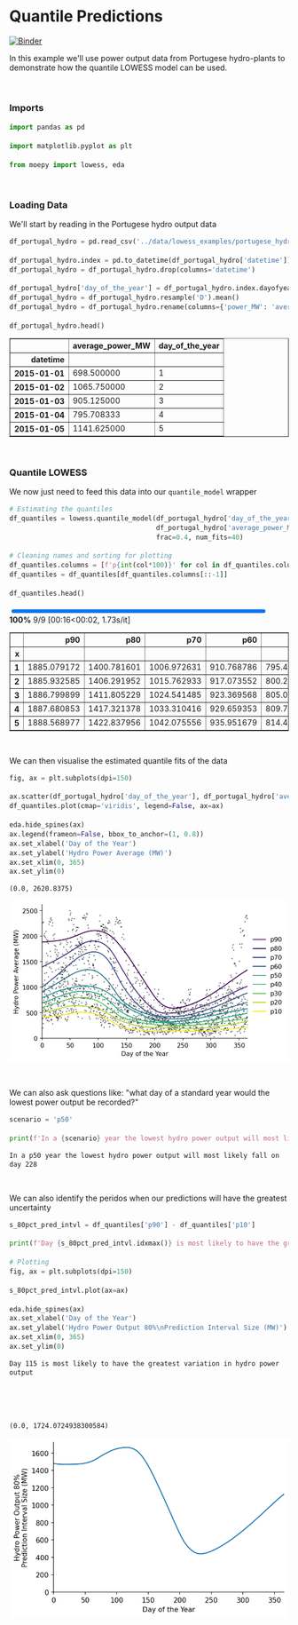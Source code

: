 # Quantile Predictions



[![Binder](https://notebooks.gesis.org/binder/badge_logo.svg)](https://notebooks.gesis.org/binder/v2/gh/AyrtonB/Merit-Order-Effect/main?filepath=nbs%2Fug-01-quantile.ipynb)

In this example we'll use power output data from Portugese hydro-plants to demonstrate how the quantile LOWESS model can be used.

<br>

### Imports

```python
import pandas as pd

import matplotlib.pyplot as plt

from moepy import lowess, eda
```

<br>

### Loading Data

We'll start by reading in the Portugese hydro output data

```python
df_portugal_hydro = pd.read_csv('../data/lowess_examples/portugese_hydro.csv')

df_portugal_hydro.index = pd.to_datetime(df_portugal_hydro['datetime'])
df_portugal_hydro = df_portugal_hydro.drop(columns='datetime')

df_portugal_hydro['day_of_the_year'] = df_portugal_hydro.index.dayofyear
df_portugal_hydro = df_portugal_hydro.resample('D').mean()
df_portugal_hydro = df_portugal_hydro.rename(columns={'power_MW': 'average_power_MW'})

df_portugal_hydro.head()
```




<div>
<style scoped>
    .dataframe tbody tr th:only-of-type {
        vertical-align: middle;
    }

    .dataframe tbody tr th {
        vertical-align: top;
    }

    .dataframe thead th {
        text-align: right;
    }
</style>
<table border="1" class="dataframe">
  <thead>
    <tr style="text-align: right;">
      <th></th>
      <th>average_power_MW</th>
      <th>day_of_the_year</th>
    </tr>
    <tr>
      <th>datetime</th>
      <th></th>
      <th></th>
    </tr>
  </thead>
  <tbody>
    <tr>
      <th>2015-01-01</th>
      <td>698.500000</td>
      <td>1</td>
    </tr>
    <tr>
      <th>2015-01-02</th>
      <td>1065.750000</td>
      <td>2</td>
    </tr>
    <tr>
      <th>2015-01-03</th>
      <td>905.125000</td>
      <td>3</td>
    </tr>
    <tr>
      <th>2015-01-04</th>
      <td>795.708333</td>
      <td>4</td>
    </tr>
    <tr>
      <th>2015-01-05</th>
      <td>1141.625000</td>
      <td>5</td>
    </tr>
  </tbody>
</table>
</div>



<br>

### Quantile LOWESS

We now just need to feed this data into our `quantile_model` wrapper

```python
# Estimating the quantiles
df_quantiles = lowess.quantile_model(df_portugal_hydro['day_of_the_year'].values,
                                     df_portugal_hydro['average_power_MW'].values,
                                     frac=0.4, num_fits=40)

# Cleaning names and sorting for plotting
df_quantiles.columns = [f'p{int(col*100)}' for col in df_quantiles.columns]
df_quantiles = df_quantiles[df_quantiles.columns[::-1]]

df_quantiles.head()
```


<div><span class="Text-label" style="display:inline-block; overflow:hidden; white-space:nowrap; text-overflow:ellipsis; min-width:0; max-width:15ex; vertical-align:middle; text-align:right"></span>
<progress style="width:60ex" max="9" value="9" class="Progress-main"/></progress>
<span class="Progress-label"><strong>100%</strong></span>
<span class="Iteration-label">9/9</span>
<span class="Time-label">[00:16<00:02, 1.73s/it]</span></div>





<div>
<style scoped>
    .dataframe tbody tr th:only-of-type {
        vertical-align: middle;
    }

    .dataframe tbody tr th {
        vertical-align: top;
    }

    .dataframe thead th {
        text-align: right;
    }
</style>
<table border="1" class="dataframe">
  <thead>
    <tr style="text-align: right;">
      <th></th>
      <th>p90</th>
      <th>p80</th>
      <th>p70</th>
      <th>p60</th>
      <th>p50</th>
      <th>p40</th>
      <th>p30</th>
      <th>p20</th>
      <th>p10</th>
    </tr>
    <tr>
      <th>x</th>
      <th></th>
      <th></th>
      <th></th>
      <th></th>
      <th></th>
      <th></th>
      <th></th>
      <th></th>
      <th></th>
    </tr>
  </thead>
  <tbody>
    <tr>
      <th>1</th>
      <td>1885.079172</td>
      <td>1400.781601</td>
      <td>1006.972631</td>
      <td>910.768786</td>
      <td>795.474566</td>
      <td>693.000758</td>
      <td>604.221026</td>
      <td>498.095705</td>
      <td>407.170002</td>
    </tr>
    <tr>
      <th>2</th>
      <td>1885.932585</td>
      <td>1406.291952</td>
      <td>1015.762933</td>
      <td>917.073552</td>
      <td>800.254803</td>
      <td>697.120909</td>
      <td>607.520973</td>
      <td>500.673220</td>
      <td>409.021489</td>
    </tr>
    <tr>
      <th>3</th>
      <td>1886.799899</td>
      <td>1411.805229</td>
      <td>1024.541485</td>
      <td>923.369568</td>
      <td>805.008381</td>
      <td>701.225043</td>
      <td>610.814367</td>
      <td>503.239239</td>
      <td>410.866080</td>
    </tr>
    <tr>
      <th>4</th>
      <td>1887.680853</td>
      <td>1417.321378</td>
      <td>1033.310416</td>
      <td>929.659353</td>
      <td>809.738103</td>
      <td>705.316516</td>
      <td>614.104565</td>
      <td>505.797108</td>
      <td>412.694541</td>
    </tr>
    <tr>
      <th>5</th>
      <td>1888.568977</td>
      <td>1422.837956</td>
      <td>1042.075556</td>
      <td>935.951679</td>
      <td>814.455951</td>
      <td>709.409014</td>
      <td>617.404051</td>
      <td>508.358906</td>
      <td>414.485478</td>
    </tr>
  </tbody>
</table>
</div>



<br>

We can then visualise the estimated quantile fits of the data

```python
fig, ax = plt.subplots(dpi=150)

ax.scatter(df_portugal_hydro['day_of_the_year'], df_portugal_hydro['average_power_MW'], s=1, color='k', alpha=0.5)
df_quantiles.plot(cmap='viridis', legend=False, ax=ax)

eda.hide_spines(ax)
ax.legend(frameon=False, bbox_to_anchor=(1, 0.8))
ax.set_xlabel('Day of the Year')
ax.set_ylabel('Hydro Power Average (MW)')
ax.set_xlim(0, 365)
ax.set_ylim(0)
```




    (0.0, 2620.8375)




![png](./img/nbs/ug-01-quantile_cell_8_output_1.png)


<br>

We can also ask questions like: "what day of a standard year would the lowest power output be recorded?"

```python
scenario = 'p50'

print(f'In a {scenario} year the lowest hydro power output will most likely fall on day {df_quantiles[scenario].idxmin()}')
```

    In a p50 year the lowest hydro power output will most likely fall on day 228
    

<br>

We can also identify the peridos when our predictions will have the greatest uncertainty

```python
s_80pct_pred_intvl = df_quantiles['p90'] - df_quantiles['p10']

print(f'Day {s_80pct_pred_intvl.idxmax()} is most likely to have the greatest variation in hydro power output')

# Plotting
fig, ax = plt.subplots(dpi=150)

s_80pct_pred_intvl.plot(ax=ax)

eda.hide_spines(ax)
ax.set_xlabel('Day of the Year')
ax.set_ylabel('Hydro Power Output 80%\nPrediction Interval Size (MW)')
ax.set_xlim(0, 365)
ax.set_ylim(0)
```

    Day 115 is most likely to have the greatest variation in hydro power output
    




    (0.0, 1724.0724938300584)




![png](./img/nbs/ug-01-quantile_cell_12_output_2.png)

